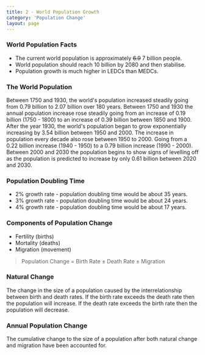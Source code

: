 ```yaml
---
title: 2 - World Population Growth
category: 'Population Change'
layout: page
---
```


### World Population Facts

- The current world population is approximately <del>6.9</del> 7 billion people.
- World population should reach 10 billion by 2080 and then stabilise.
- Population growth is much higher in LEDCs than MEDCs.  

### The World Population

Between 1750 and 1930, the world's population increased steadily going from 0.79 billion to 2.07 billion over 180 years. Between 1750 and 1930 the annual population increase rose steadily going from an increase of 0.19 billion (1750 - 1800) to an increase of 0.39 billion between 1850 and 1900. After the year 1930, the world's population began to grow exponentially increasing by 3.54 billion between 1950 and 2000. The increase in population every decade also rose between 1950 to 2000. Going from a 0.22 billion increase (1940 - 1950) to a 0.79 billion increase (1990 - 2000). Between 2000 and 2030 the population begins to show signs of levelling off as the population is predicted to increase by only 0.61 billion between 2020 and 2030.

### Population Doubling Time

- 2% growth rate - population doubling time would be about 35 years.
- 3% growth rate - population doubling time would be about 24 years. 
- 4% growth rate - population doubling time would be about 17 years.

### Components of  Population Change

- Fertility (births)
- Mortality (deaths)
- Migration (movement)

> Population Change = Birth Rate ± Death Rate ± Migration

### Natural Change

The change in the size of a population caused by the interrelationship between birth and death rates. If the birth rate exceeds the death rate then the population will increase. If the death rate exceeds the birth rate then the population will decrease.

### Annual Population Change 

The cumulative change to the size of a population after both natural change and migration have been accounted for.